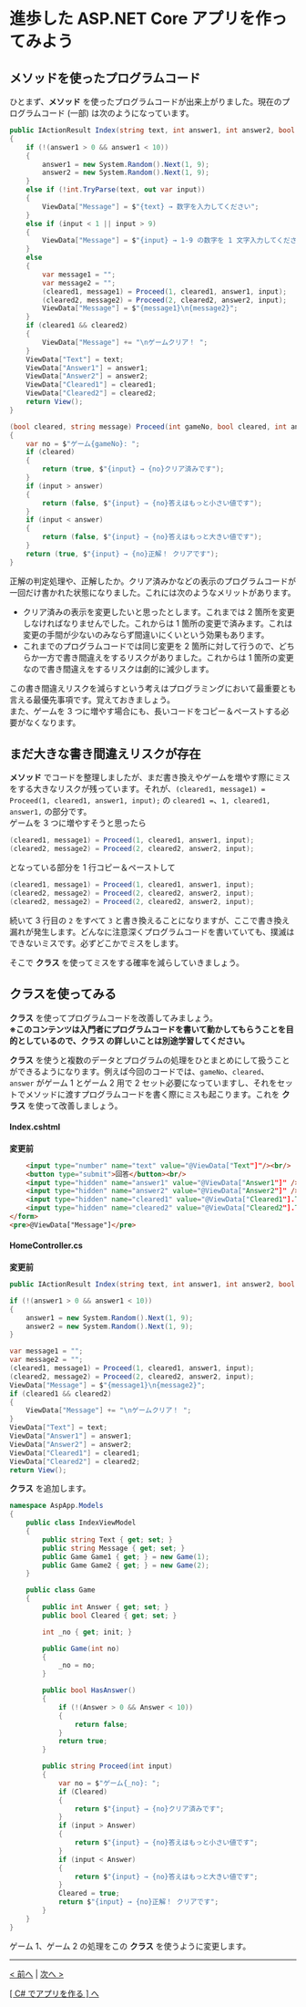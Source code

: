 # 進歩した ASP[]().NET Core アプリを作ってみよう

## メソッドを使ったプログラムコード

ひとまず、**メソッド** を使ったプログラムコードが出来上がりました。現在のプログラムコード  (一部)  は次のようになっています。  

```cs
public IActionResult Index(string text, int answer1, int answer2, bool cleared1, bool leared2)
{
    if (!(answer1 > 0 && answer1 < 10))
    {
        answer1 = new System.Random().Next(1, 9);
        answer2 = new System.Random().Next(1, 9);
    }
    else if (!int.TryParse(text, out var input))
    {
        ViewData["Message"] = $"{text} → 数字を入力してください";
    }
    else if (input < 1 || input > 9)
    {
        ViewData["Message"] = $"{input} → 1-9 の数字を 1 文字入力してください";
    }
    else
    {
        var message1 = "";
        var message2 = "";
        (cleared1, message1) = Proceed(1, cleared1, answer1, input);
        (cleared2, message2) = Proceed(2, cleared2, answer2, input);
        ViewData["Message"] = $"{message1}\n{message2}";
    }
    if (cleared1 && cleared2)
    {
        ViewData["Message"] += "\nゲームクリア！ ";
    }
    ViewData["Text"] = text;
    ViewData["Answer1"] = answer1;
    ViewData["Answer2"] = answer2;
    ViewData["Cleared1"] = cleared1;
    ViewData["Cleared2"] = cleared2;
    return View();
}

(bool cleared, string message) Proceed(int gameNo, bool cleared, int answer, int input)
{
    var no = $"ゲーム{gameNo}: ";
    if (cleared)
    {
        return (true, $"{input} → {no}クリア済みです");
    }
    if (input > answer)
    {
        return (false, $"{input} → {no}答えはもっと小さい値です");
    }
    if (input < answer)
    {
        return (false, $"{input} → {no}答えはもっと大きい値です");
    }
    return (true, $"{input} → {no}正解！ クリアです");
}
```

正解の判定処理や、正解したか。クリア済みかなどの表示のプログラムコードが一回だけ書かれた状態になりました。これには次のようなメリットがあります。  

* クリア済みの表示を変更したいと思ったとします。これまでは 2 箇所を変更しなければなりませんでした。これからは 1 箇所の変更で済みます。これは変更の手間が少ないのみならず間違いにくいという効果もあります。  
* これまでのプログラムコードでは同じ変更を 2 箇所に対して行うので、どちらか一方で書き間違えをするリスクがありました。これからは 1 箇所の変更なので書き間違えをするリスクは劇的に減少します。  

この書き間違えリスクを減らすという考えはプログラミングにおいて最重要とも言える最優先事項です。覚えておきましょう。  
また、ゲームを 3 つに増やす場合にも、長いコードをコピー＆ペーストする必要がなくなります。

## まだ大きな書き間違えリスクが存在

**メソッド** でコードを整理しましたが、まだ書き換えやゲームを増やす際にミスをする大きなリスクが残っています。それが、```(cleared1, message1) = Proceed(1, cleared1, answer1, input);``` の ```cleared1 =```、```1, cleared1, answer1,``` の部分です。  
ゲームを 3 つに増やすそうと思ったら
```cs
(cleared1, message1) = Proceed(1, cleared1, answer1, input);
(cleared2, message2) = Proceed(2, cleared2, answer2, input);
```
となっている部分を 1 行コピー＆ペーストして
```cs
(cleared1, message1) = Proceed(1, cleared1, answer1, input);
(cleared2, message2) = Proceed(2, cleared2, answer2, input);
(cleared2, message2) = Proceed(2, cleared2, answer2, input);
```
続いて 3 行目の ```2``` をすべて ```3``` と書き換えることになりますが、ここで書き換え漏れが発生します。どんなに注意深くプログラムコードを書いていても、撲滅はできないミスです。必ずどこかでミスをします。  

そこで **クラス** を使ってミスをする確率を減らしていきましょう。

## クラスを使ってみる

**クラス** を使ってプログラムコードを改善してみましょう。  
**※このコンテンツは入門者にプログラムコードを書いて動かしてもらうことを目的としているので、クラス の詳しいことは別途学習してください。**  

**クラス** を使うと複数のデータとプログラムの処理をひとまとめにして扱うことができるようになります。例えば今回のコードでは、```gameNo```、```cleared```、``` answer``` がゲーム 1 とゲーム 2 用で 2 セット必要になっていますし、それをセットでメソッドに渡すプログラムコードを書く際にミスも起こります。これを **クラス** を使って改善しましょう。

#### **Index.cshtml**
**変更前**
```html
    <input type="number" name="text" value="@ViewData["Text"]"/><br/>
    <button type="submit">回答</button><br/>
    <input type="hidden" name="answer1" value="@ViewData["Answer1"]" />
    <input type="hidden" name="answer2" value="@ViewData["Answer2"]" />
    <input type="hidden" name="cleared1" value="@ViewData["Cleared1"].ToString()" />
    <input type="hidden" name="cleared2" value="@ViewData["Cleared2"].ToString()" />
</form>
<pre>@ViewData["Message"]</pre>
```

#### **HomeController.cs**
**変更前**
```cs
public IActionResult Index(string text, int answer1, int answer2, bool cleared1, bool cleared2)
```
```cs
if (!(answer1 > 0 && answer1 < 10))
{
    answer1 = new System.Random().Next(1, 9);
    answer2 = new System.Random().Next(1, 9);
}
```
```cs
var message1 = "";
var message2 = "";
(cleared1, message1) = Proceed(1, cleared1, answer1, input);
(cleared2, message2) = Proceed(2, cleared2, answer2, input);
ViewData["Message"] = $"{message1}\n{message2}";
if (cleared1 && cleared2)
{
    ViewData["Message"] += "\nゲームクリア！ ";
}
ViewData["Text"] = text;
ViewData["Answer1"] = answer1;
ViewData["Answer2"] = answer2;
ViewData["Cleared1"] = cleared1;
ViewData["Cleared2"] = cleared2;
return View();
```

**クラス** を追加します。
```cs
namespace AspApp.Models
{
    public class IndexViewModel
    {
        public string Text { get; set; }
        public string Message { get; set; }
        public Game Game1 { get; } = new Game(1);
        public Game Game2 { get; } = new Game(2);
    }

    public class Game
    {
        public int Answer { get; set; }
        public bool Cleared { get; set; }

        int _no { get; init; }

        public Game(int no)
        {
            _no = no;
        }

        public bool HasAnswer()
        {
            if (!(Answer > 0 && Answer < 10))
            {
                return false;
            }
            return true;
        }

        public string Proceed(int input)
        {
            var no = $"ゲーム{_no}: ";
            if (Cleared)
            {
                return $"{input} → {no}クリア済みです";
            }
            if (input > Answer)
            {
                return $"{input} → {no}答えはもっと小さい値です";
            }
            if (input < Answer)
            {
                return $"{input} → {no}答えはもっと大きい値です";
            }
            Cleared = true;
            return $"{input} → {no}正解！ クリアです";
        }
    }
}
```

ゲーム 1、ゲーム 2 の処理をこの **クラス** を使うように変更します。

<hr />

[< 前へ](./textbook_advanced04.md) | [次へ >](./textbook_advanced06.md)  

[[ C# でアプリを作る ] へ](../../textbook/practice.md)